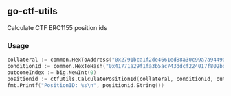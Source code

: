 ## go-ctf-utils

Calculate CTF ERC1155 position ids

### Usage 

```go
collateral := common.HexToAddress("0x2791bca1f2de4661ed88a30c99a7a9449aa84174")
conditionId := common.HexToHash("0x41771a29f1fa3b5ac743ddcf224017f802bd69152c1a65230ec666abfc22b708")
outcomeIndex := big.NewInt(0)
positionid := ctfutils.CalculatePositionId(collateral, conditionId, outcomeIndex)
fmt.Printf("PositionID: %s\n", positionid.String())
```
